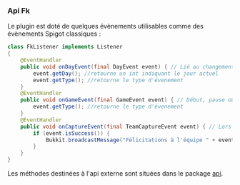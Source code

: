 ### Api Fk
Le plugin est doté de quelques évènements utilisables comme des évènements Spigot classiques :

```java
class FkListener implements Listener
{
	@EventHandler
	public void onDayEvent(final DayEvent event) { // Lié au changement de jour
		event.getDay(); //retourne un int indiquant le jour actuel
		event.getType(); //retourne le type d'évenement
	}
    @EventHandler
	public void onGameEvent(final GameEvent event) { // Début, pause ou reprise d'une partie
		event.getType(); //retourne le type d'évenement
	}
    @EventHandler
	public void onCaptureEvent(final TeamCaptureEvent event) { // Lors d'une capture de salle des coffres
		if (event.isSuccess()) {
		    Bukkit.broadcastMessage("Félicitations à l'équipe " + event.getAssailantsTeam().toString() + ChatColor.RESET + " !");
		}
	}
}
```

Les méthodes destinées à l'api externe sont situées dans le package [api](../../src/fr/devsylone/fkpi/api).
